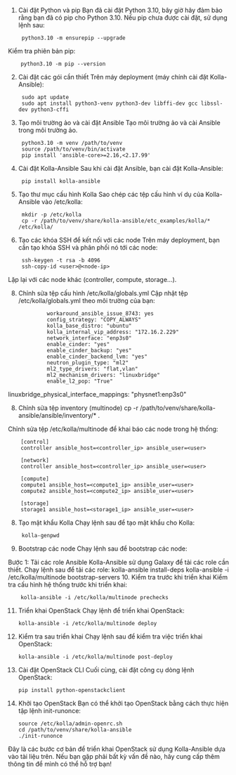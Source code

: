 
1. Cài đặt Python và pip
Bạn đã cài đặt Python 3.10, bây giờ hãy đảm bảo rằng bạn đã có pip cho Python 3.10.
Nếu pip chưa được cài đặt, sử dụng lệnh sau:

        python3.10 -m ensurepip --upgrade
Kiểm tra phiên bản pip:

        python3.10 -m pip --version
2. Cài đặt các gói cần thiết
Trên máy deployment (máy chính cài đặt Kolla-Ansible):

        sudo apt update
        sudo apt install python3-venv python3-dev libffi-dev gcc libssl-dev python3-cffi
3. Tạo môi trường ảo và cài đặt Ansible
Tạo môi trường ảo và cài Ansible trong môi trường ảo.

        python3.10 -m venv /path/to/venv
        source /path/to/venv/bin/activate
        pip install 'ansible-core>=2.16,<2.17.99'
        
4. Cài đặt Kolla-Ansible
Sau khi cài đặt Ansible, bạn cài đặt Kolla-Ansible:

        pip install kolla-ansible
5. Tạo thư mục cấu hình Kolla
Sao chép các tệp cấu hình ví dụ của Kolla-Ansible vào /etc/kolla:

        mkdir -p /etc/kolla
        cp -r /path/to/venv/share/kolla-ansible/etc_examples/kolla/* /etc/kolla/

6. Tạo các khóa SSH để kết nối với các node
Trên máy deployment, bạn cần tạo khóa SSH và phân phối nó tới các node:

        ssh-keygen -t rsa -b 4096
        ssh-copy-id <user>@<node-ip>
Lặp lại với các node khác (controller, compute, storage...).

8. Chỉnh sửa tệp cấu hình /etc/kolla/globals.yml
Cập nhật tệp /etc/kolla/globals.yml theo môi trường của bạn:

                workaround_ansible_issue_8743: yes
                config_strategy: "COPY_ALWAYS"
                kolla_base_distro: "ubuntu"
                kolla_internal_vip_address: "172.16.2.229"
                network_interface: "enp3s0"
                enable_cinder: "yes"
                enable_cinder_backup: "yes"
                enable_cinder_backend_lvm: "yes"
                neutron_plugin_type: "ml2"
                ml2_type_drivers: "flat,vlan"
                ml2_mechanism_drivers: "linuxbridge"
                enable_l2_pop: "True"
linuxbridge_physical_interface_mappings: "physnet1:enp3s0"

8. Chỉnh sửa tệp inventory (multinode)
   cp -r /path/to/venv/share/kolla-ansible/ansible/inventory/* .

Chỉnh sửa tệp /etc/kolla/multinode để khai báo các node trong hệ thống:

        [control]
        controller ansible_host=<controller_ip> ansible_user=<user>
        
        [network]
        controller ansible_host=<controller_ip> ansible_user=<user>
        
        [compute]
        compute1 ansible_host=<compute1_ip> ansible_user=<user>
        compute2 ansible_host=<compute2_ip> ansible_user=<user>
        
        [storage]
        storage1 ansible_host=<storage1_ip> ansible_user=<user>
8. Tạo mật khẩu Kolla
Chạy lệnh sau để tạo mật khẩu cho Kolla:

        kolla-genpwd
9. Bootstrap các node
Chạy lệnh sau để bootstrap các node:

Bước 1: Tải các role Ansible
        Kolla-Ansible sử dụng Galaxy để tải các role cần thiết. Chạy lệnh sau để tải các role:
        kolla-ansible install-deps
        kolla-ansible -i /etc/kolla/multinode bootstrap-servers
10. Kiểm tra trước khi triển khai
Kiểm tra cấu hình hệ thống trước khi triển khai:

        kolla-ansible -i /etc/kolla/multinode prechecks
11. Triển khai OpenStack
Chạy lệnh để triển khai OpenStack:

        kolla-ansible -i /etc/kolla/multinode deploy
    
13. Kiểm tra sau triển khai
Chạy lệnh sau để kiểm tra việc triển khai OpenStack:

        kolla-ansible -i /etc/kolla/multinode post-deploy
    
15. Cài đặt OpenStack CLI
Cuối cùng, cài đặt công cụ dòng lệnh OpenStack:

        pip install python-openstackclient
    
17. Khởi tạo OpenStack
Bạn có thể khởi tạo OpenStack bằng cách thực hiện tập lệnh init-runonce:

        source /etc/kolla/admin-openrc.sh
        cd /path/to/venv/share/kolla-ansible
        ./init-runonce
    
Đây là các bước cơ bản để triển khai OpenStack sử dụng Kolla-Ansible dựa vào tài liệu trên. Nếu bạn gặp phải bất kỳ vấn đề nào, hãy cung cấp thêm thông tin để mình có thể hỗ trợ bạn!
